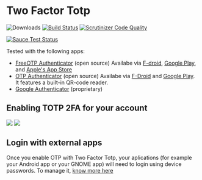 # Two Factor Totp
![Downloads](https://img.shields.io/github/downloads/nextcloud/twofactor_totp/total.svg)
[![Build Status](https://travis-ci.org/nextcloud/twofactor_totp.svg?branch=master)](https://travis-ci.org/nextcloud/twofactor_totp)
[![Scrutinizer Code Quality](https://scrutinizer-ci.com/g/nextcloud/twofactor_totp/badges/quality-score.png?b=master)](https://scrutinizer-ci.com/g/nextcloud/twofactor_totp/?branch=master)

[![Sauce Test Status](https://saucelabs.com/browser-matrix/nextcloud-totp.svg)](https://saucelabs.com/u/nextcloud-totp)

Tested with the following apps:
* [FreeOTP Authenticator](https://freeotp.github.io/) (open source) Availabe via [F-droid](https://f-droid.org/repository/browse/?fdfilter=otp&fdid=org.fedorahosted.freeotp), [Google Play](https://play.google.com/store/apps/details?id=org.fedorahosted.freeotp), and [Apple's App Store](https://itunes.apple.com/us/app/freeotp-authenticator/id872559395?mt=8)
* [OTP Authenticator](https://github.com/0xbb/otp-authenticator) (open source) Availabe via [F-Droid](https://f-droid.org/repository/browse/?fdfilter=totp&fdid=net.bierbaumer.otp_authenticator) and [Google Play](https://play.google.com/store/apps/details?id=net.bierbaumer.otp_authenticator). It features a built-in QR-code reader.
* [Google Authenticator](https://play.google.com/store/apps/details?id=com.google.android.apps.authenticator2) (proprietary)

## Enabling TOTP 2FA for your account
![](screenshots/enter_challenge.png)
![](screenshots/settings.png)

## Login with external apps
Once you enable OTP with Two Factor Totp, your aplications (for example your Android app or your GNOME app) will need to login using device passwords. To manage it, [know more here](https://docs.nextcloud.com/server/11/user_manual/session_management.html#managing-devices)
